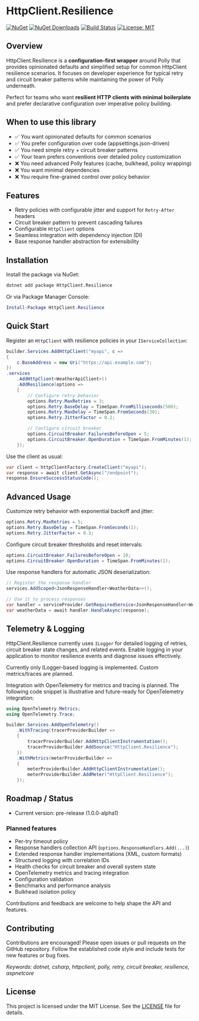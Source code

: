 # HttpClient.Resilience

[![NuGet](https://img.shields.io/nuget/v/HttpClient.Resilience.svg)](https://www.nuget.org/packages/HttpClient.Resilience)
[![NuGet Downloads](https://img.shields.io/nuget/dt/HttpClient.Resilience.svg)](https://www.nuget.org/packages/HttpClient.Resilience)
[![Build Status](https://github.com/akrisanov/HttpClient.Resilience/actions/workflows/build.yml/badge.svg)](https://github.com/akrisanov/HttpClient.Resilience/actions)
[![License: MIT](https://img.shields.io/badge/License-MIT-green.svg)](LICENSE)

## Overview

HttpClient.Resilience is a **configuration-first wrapper** around Polly that provides opinionated defaults
and simplified setup for common HttpClient resilience scenarios. It focuses on developer experience
for typical retry and circuit breaker patterns while maintaining the power of Polly underneath.

Perfect for teams who want **resilient HTTP clients with minimal boilerplate** and prefer
declarative configuration over imperative policy building.

## When to use this library

- ✅ You want opinionated defaults for common scenarios
- ✅ You prefer configuration over code (appsettings.json-driven)
- ✅ You need simple retry + circuit breaker patterns
- ✅ Your team prefers conventions over detailed policy customization
- ❌ You need advanced Polly features (cache, bulkhead, policy wrapping)
- ❌ You want minimal dependencies
- ❌ You require fine-grained control over policy behavior

## Features

- Retry policies with configurable jitter and support for `Retry-After` headers
- Circuit breaker pattern to prevent cascading failures
- Configurable `HttpClient` options
- Seamless integration with dependency injection (DI)
- Base response handler abstraction for extensibility

## Installation

Install the package via NuGet:

```bash
dotnet add package HttpClient.Resilience
```

Or via Package Manager Console:

```powershell
Install-Package HttpClient.Resilience
```

## Quick Start

Register an `HttpClient` with resilience policies in your `IServiceCollection`:

```csharp
builder.Services.AddHttpClient("myapi", c =>
{
    c.BaseAddress = new Uri("https://api.example.com");
})
.services
    .AddHttpClient<WeatherApiClient>()
    .AddResilience(options =>
    {
        // Configure retry behavior
        options.Retry.MaxRetries = 3;
        options.Retry.BaseDelay = TimeSpan.FromMilliseconds(500);
        options.Retry.MaxDelay = TimeSpan.FromSeconds(30);
        options.Retry.JitterFactor = 0.2;

        // Configure circuit breaker
        options.CircuitBreaker.FailuresBeforeOpen = 5;
        options.CircuitBreaker.OpenDuration = TimeSpan.FromMinutes(1);
    });
```

Use the client as usual:

```csharp
var client = httpClientFactory.CreateClient("myapi");
var response = await client.GetAsync("/endpoint");
response.EnsureSuccessStatusCode();
```

## Advanced Usage

Customize retry behavior with exponential backoff and jitter:

```csharp
options.Retry.MaxRetries = 5;
options.Retry.BaseDelay = TimeSpan.FromSeconds(1);
options.Retry.JitterFactor = 0.3;
```

Configure circuit breaker thresholds and reset intervals:

```csharp
options.CircuitBreaker.FailuresBeforeOpen = 10;
options.CircuitBreaker.OpenDuration = TimeSpan.FromMinutes(1);
```

Use response handlers for automatic JSON deserialization:

```csharp
// Register the response handler
services.AddScoped<JsonResponseHandler<WeatherData>>();

// Use it to process responses
var handler = serviceProvider.GetRequiredService<JsonResponseHandler<WeatherData>>();
var weatherData = await handler.HandleAsync(response);
```

## Telemetry & Logging

HttpClient.Resilience currently uses `ILogger` for detailed logging of retries, circuit breaker
state changes, and related events. Enable logging in your application to monitor resilience events
and diagnose issues effectively.

Currently only ILogger-based logging is implemented. Custom metrics/traces are planned.

Integration with OpenTelemetry for metrics and tracing is planned. The following code snippet is
illustrative and future-ready for OpenTelemetry integration:

```csharp
using OpenTelemetry.Metrics;
using OpenTelemetry.Trace;

builder.Services.AddOpenTelemetry()
    .WithTracing(tracerProviderBuilder =>
    {
        tracerProviderBuilder.AddHttpClientInstrumentation();
        tracerProviderBuilder.AddSource("HttpClient.Resilience");
    })
    .WithMetrics(meterProviderBuilder =>
    {
        meterProviderBuilder.AddHttpClientInstrumentation();
        meterProviderBuilder.AddMeter("HttpClient.Resilience");
    });
```

## Roadmap / Status

- Current version: pre-release (1.0.0-alpha1)

### Planned features

- Per-try timeout policy
- Response handlers collection API (`options.ResponseHandlers.Add(...)`)
- Extended response handler implementations (XML, custom formats)
- Structured logging with correlation IDs
- Health checks for circuit breaker and overall system state
- OpenTelemetry metrics and tracing integration
- Configuration validation
- Benchmarks and performance analysis
- Bulkhead isolation policy

Contributions and feedback are welcome to help shape the API and features.

## Contributing

Contributions are encouraged! Please open issues or pull requests on the GitHub repository.
Follow the established code style and include tests for new features or bug fixes.

_Keywords: dotnet, csharp, httpclient, polly, retry, circuit breaker, resilience, aspnetcore_

## License

This project is licensed under the MIT License. See the [LICENSE](LICENSE) file for details.
